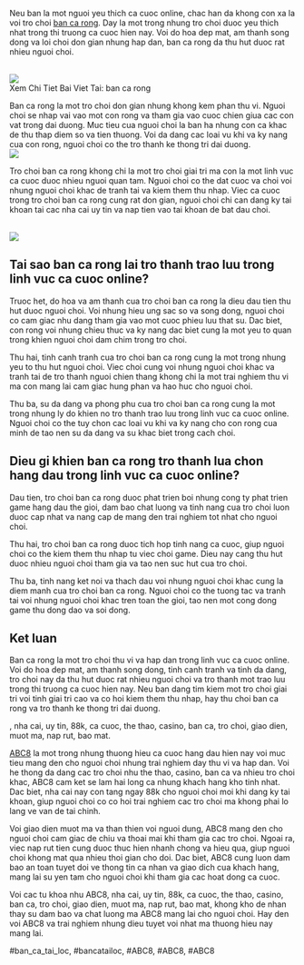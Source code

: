 <p>Neu ban la mot nguoi yeu thich ca cuoc online, chac han da khong con xa la voi tro choi <a href="https://abc81.net/ban-ca-rong/">ban ca rong</a>. Day la mot trong nhung tro choi duoc yeu thich nhat trong thi truong ca cuoc hien nay. Voi do hoa dep mat, am thanh song dong va loi choi don gian nhung hap dan, ban ca rong da thu hut duoc rat nhieu nguoi choi.</p><br><img src="https://abc81.net/wp-content/uploads/2025/04/Huong-dan-choi-ban-ca-rong-danh-cho-nguoi-moi.png"></br>
Xem Chi Tiet Bai Viet Tai: ban ca rong<p>Ban ca rong la mot tro choi don gian nhung khong kem phan thu vi. Nguoi choi se nhap vai vao mot con rong va tham gia vao cuoc chien giua cac con vat trong dai duong. Muc tieu cua nguoi choi la ban ha nhung con ca khac de thu thap diem so va tien thuong. Voi da dang cac loai vu khi va ky nang cua con rong, nguoi choi co the tro thanh ke thong tri dai duong.<br><img src="https://abc81.net/wp-content/uploads/2025/04/Tai-sao-ban-ca-rong-ngay-cang-duoc-ua-chuong.png"></br><p>Tro choi ban ca rong khong chi la mot tro choi giai tri ma con la mot linh vuc ca cuoc duoc nhieu nguoi quan tam. Nguoi choi co the dat cuoc va choi voi nhung nguoi choi khac de tranh tai va kiem them thu nhap. Viec ca cuoc trong tro choi ban ca rong cung rat don gian, nguoi choi chi can dang ky tai khoan tai cac nha cai uy tin va nap tien vao tai khoan de bat dau choi.</p><br><img src="https://abc81.net/wp-content/uploads/2025/04/Ban-Ca-Rong-Game-Giai-Tri-Doi-Thuong-Hap-Dan-Hang-Dau-2025.png"></br><h2>Tai sao ban ca rong lai tro thanh trao luu trong linh vuc ca cuoc online?</h2><p>Truoc het, do hoa va am thanh cua tro choi ban ca rong la dieu dau tien thu hut duoc nguoi choi. Voi nhung hieu ung sac so va song dong, nguoi choi co cam giac nhu dang tham gia vao mot cuoc phieu luu that su. Dac biet, con rong voi nhung chieu thuc va ky nang dac biet cung la mot yeu to quan trong khien nguoi choi dam chim trong tro choi.<p>Thu hai, tinh canh tranh cua tro choi ban ca rong cung la mot trong nhung yeu to thu hut nguoi choi. Viec choi cung voi nhung nguoi choi khac va tranh tai de tro thanh nguoi chien thang khong chi la mot trai nghiem thu vi ma con mang lai cam giac hung phan va hao huc cho nguoi choi.</p><p>Thu ba, su da dang va phong phu cua tro choi ban ca rong cung la mot trong nhung ly do khien no tro thanh trao luu trong linh vuc ca cuoc online. Nguoi choi co the tuy chon cac loai vu khi va ky nang cho con rong cua minh de tao nen su da dang va su khac biet trong cach choi.<h2>Dieu gi khien ban ca rong tro thanh lua chon hang dau trong linh vuc ca cuoc online?</h2><p>Dau tien, tro choi ban ca rong duoc phat trien boi nhung cong ty phat trien game hang dau the gioi, dam bao chat luong va tinh nang cua tro choi luon duoc cap nhat va nang cap de mang den trai nghiem tot nhat cho nguoi choi.</p><p>Thu hai, tro choi ban ca rong duoc tich hop tinh nang ca cuoc, giup nguoi choi co the kiem them thu nhap tu viec choi game. Dieu nay cang thu hut duoc nhieu nguoi choi tham gia va tao nen suc hut cua tro choi.</p><p>Thu ba, tinh nang ket noi va thach dau voi nhung nguoi choi khac cung la diem manh cua tro choi ban ca rong. Nguoi choi co the tuong tac va tranh tai voi nhung nguoi choi khac tren toan the gioi, tao nen mot cong dong game thu dong dao va soi dong.</p><h2>Ket luan</h2><p>Ban ca rong la mot tro choi thu vi va hap dan trong linh vuc ca cuoc online. Voi do hoa dep mat, am thanh song dong, tinh canh tranh va tinh da dang, tro choi nay da thu hut duoc rat nhieu nguoi choi va tro thanh mot trao luu trong thi truong ca cuoc hien nay. Neu ban dang tim kiem mot tro choi giai tri voi tinh giai tri cao va co hoi kiem them thu nhap, hay thu choi ban ca rong va tro thanh ke thong tri dai duong.</p><p>, nha cai, uy tin, 88k, ca cuoc, the thao, casino, ban ca, tro choi, giao dien, muot ma, nap rut, bao mat.

<a href="https://abc81.net/">ABC8</a> la mot trong nhung thuong hieu ca cuoc hang dau hien nay voi muc tieu mang den cho nguoi choi nhung trai nghiem day thu vi va hap dan. Voi he thong da dang cac tro choi nhu the thao, casino, ban ca va nhieu tro choi khac, ABC8 cam ket se lam hai long ca nhung khach hang kho tinh nhat. Dac biet, nha cai nay con tang ngay 88k cho nguoi choi moi khi dang ky tai khoan, giup nguoi choi co co hoi trai nghiem cac tro choi ma khong phai lo lang ve van de tai chinh.

Voi giao dien muot ma va than thien voi nguoi dung, ABC8 mang den cho nguoi choi cam giac de chiu va thoai mai khi tham gia cac tro choi. Ngoai ra, viec nap rut tien cung duoc thuc hien nhanh chong va hieu qua, giup nguoi choi khong mat qua nhieu thoi gian cho doi. Dac biet, ABC8 cung luon dam bao an toan tuyet doi ve thong tin ca nhan va giao dich cua khach hang, mang lai su yen tam cho nguoi choi khi tham gia cac hoat dong ca cuoc.

Voi cac tu khoa nhu ABC8, nha cai, uy tin, 88k, ca cuoc, the thao, casino, ban ca, tro choi, giao dien, muot ma, nap rut, bao mat, khong kho de nhan thay su dam bao va chat luong ma ABC8 mang lai cho nguoi choi. Hay den voi ABC8 va trai nghiem nhung dieu tuyet voi nhat ma thuong hieu nay mang lai.</p>
#ban_ca_tai_loc, #bancatailoc, #ABC8, #ABC8, #ABC8
